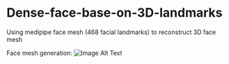 # Dense-face-base-on-3D-landmarks
Using medipipe face mesh (468 facial landmarks) to reconstruct 3D face mesh

Face mesh generation:
![Image Alt Text](https://github.com/nguyentrongvan/Dense-face-base-on-3D-landmarks/blob/main/data/demo/dense.png)

